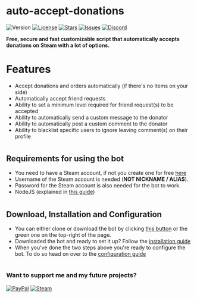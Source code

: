 # auto-accept-donations

![Version](https://img.shields.io/github/package-json/v/confernn/auto-accept-donations.svg)
[![License](https://img.shields.io/github/license/confernn/auto-accept-donations.svg)](https://github.com/confernn/auto-accept-donations/blob/master/LICENSE)
[![Stars](https://img.shields.io/github/stars/confernn/auto-accept-donations.svg)](https://github.com/confernn/auto-accept-donations/stargazers)
[![Issues](https://img.shields.io/github/issues/confernn/auto-accept-donations.svg)](https://github.com/confernn/auto-accept-donations/issues)
[![Discord](https://img.shields.io/discord/467040686982692865.svg)](https://discord.gg/t8nHSvA)

**Free, secure and fast customizable script that automatically accepts donations on Steam with a lot of options.**

#
# Features
* Accept donations and orders automatically (if there's no items on your side)
* Automatically accept friend requests
* Ability to set a minimum level required for friend request(s) to be accepted
* Ability to automatically send a custom message to the donator
* Ability to automatically post a custom comment to the donator
* Ability to blacklist specific users to ignore leaving comment(s) on their profile

#
## Requirements for using the bot
* You need to have a Steam account, if not you create one for free [here](https://store.steampowered.com/join/)
* Username of the Steam account is needed (**NOT NICKNAME / ALIAS**).
* Password for the Steam account is also needed for the bot to work.
* NodeJS (explained in [this guide](https://github.com/confernn/auto-accept-donations/wiki/Installation))

#
## Download, Installation and Configuration
* You can either clone or download the bot by clicking [this button](https://github.com/confernn/auto-accept-donations/archive/master.zip) or the green one on the top-right of the page.
* Downloaded the bot and ready to set it up? Follow the [installation guide](https://github.com/confernn/auto-accept-donations/wiki/Installation)
* When you've done the two steps above you're ready to configure the bot. To do so head on over to the [configuration guide](https://github.com/confernn/auto-accept-donations/wiki/Configuration)

#
### Want to support me and my future projects?
[![PayPal](https://img.shields.io/badge/Donate-PayPal-blue.svg)](http://paypal.me/confern)
[![Steam](https://img.shields.io/badge/Donate-Steam-green.svg)](https://steamcommunity.com/tradeoffer/new/?partner=293059984&token=0-l_idZR)
